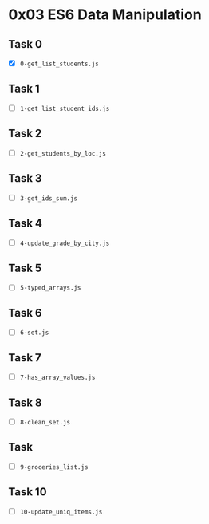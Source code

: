 # 0x03 ES6 Data Manipulation

## Task 0

- [x] `0-get_list_students.js`

## Task 1

- [ ] `1-get_list_student_ids.js`

## Task 2

- [ ] `2-get_students_by_loc.js`

## Task 3

- [ ] `3-get_ids_sum.js`

## Task 4

- [ ] `4-update_grade_by_city.js`

## Task 5

- [ ] `5-typed_arrays.js`

## Task 6

- [ ] `6-set.js`

## Task 7

- [ ] `7-has_array_values.js`

## Task 8

- [ ] `8-clean_set.js`

## Task

- [ ] `9-groceries_list.js`

## Task 10

- [ ] `10-update_uniq_items.js`
